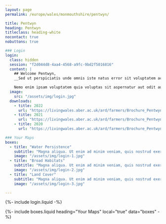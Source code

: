 ```yaml
---
layout: page
permalink: /europe/wales/monmouthshire/pentwyn/

title: Pentwyn
heading: Pentwyn
titleclass: heading-white
nocontact: true
nobuttons: true

### Login
login:
  class: hidden
  session: "f2d044d8-4aa4-4568-a9fc-9bd2f5016816"
  content: |
    ## Welcome Pentwyn,
    __Sed ut perspiciatis unde omnis iste natus error sit voluptatem accusantium doloremque laudantium, totam rem aperiam, eaque ipsa quae ab illo inventore veritatis et quasi architecto beatae vitae dicta sunt explicabo.__

    Nemo enim ipsam voluptatem quia voluptas sit aspernatur aut odit aut fugit, sed quia consequuntur magni dolores eos qui ratione voluptatem sequi nesciunt.
  image:
    src: "/assets/img/login.jpg"
  downloads:
    - title: 2022
      url: "https://livingwales.aber.ac.uk/ard/farmers/Brochure_Pentwyn_2022.pdf"
    - title: 2021
      url: "https://livingwales.aber.ac.uk/ard/farmers/Brochure_Pentwyn_2021.pdf"
    - title: 2020
      url: "https://livingwales.aber.ac.uk/ard/farmers/Brochure_Pentwyn_2020.pdf"

### Your Maps
boxes:
  - title: "Water Persistence"
    subtitle: "Magna aliqua. Ut enim ad minim veniam, quis nostrud exercitation ullamco laboris nisi."
    image: "/assets/img/login-1.jpg"
  - title: "Broad Habitats"
    subtitle: "Magna aliqua. Ut enim ad minim veniam, quis nostrud exercitation ullamco laboris nisi."
    image: "/assets/img/login-2.jpg"
  - title: "Land Cover"
    subtitle: "Magna aliqua. Ut enim ad minim veniam, quis nostrud exercitation ullamco laboris nisi."
    image: "/assets/img/login-3.jpg"

---
```


{%- include login.liquid -%}

{%- include boxes.liquid heading="Your Maps" local="true" data="boxes" -%}
